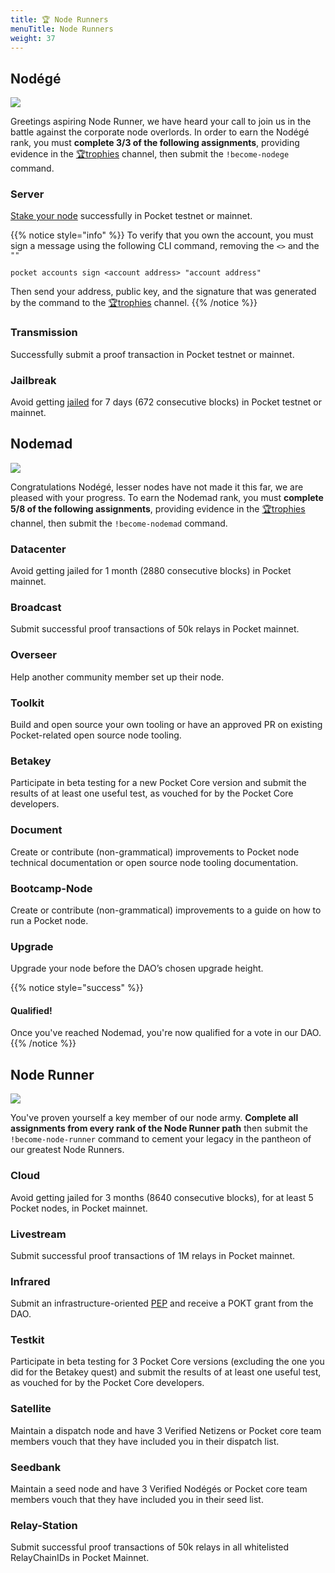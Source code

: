```yaml
---
title: 🏆 Node Runners
menuTitle: Node Runners
weight: 37
---
```



## Nodégé

![](../../assets/node-banner1.png)

Greetings aspiring Node Runner, we have heard your call to join us in the battle against the corporate node overlords. In order to earn the Nodégé rank, you must **complete 3/3 of the following assignments**, providing evidence in the [🏆trophies](https://discord.com/channels/553741558869131266/763504639299289138) channel, then submit the `!become-nodege` command.

### Server

[Stake your node](../../node/setup.md) successfully in Pocket testnet or mainnet.

{{% notice style="info" %}}
To verify that you own the account, you must sign a message using the following CLI command, removing the `<>` and the `""`

```
pocket accounts sign <account address> "account address"
```

Then send your address, public key, and the signature that was generated by the command to the [🏆trophies](https://discord.com/channels/553741558869131266/763504639299289138) channel.
{{% /notice %}}

### Transmission

Successfully submit a proof transaction in Pocket testnet or mainnet.

### Jailbreak

Avoid getting [jailed](../../learn/glossary.md#jail) for 7 days (672 consecutive blocks) in Pocket testnet or mainnet.

## Nodemad

![](../../assets/node-banner2.png)

Congratulations Nodégé, lesser nodes have not made it this far, we are pleased with your progress. To earn the Nodemad rank, you must **complete 5/8 of the following assignments**, providing evidence in the [🏆trophies](https://discord.com/channels/553741558869131266/763504639299289138) channel, then submit the `!become-nodemad` command.

### Datacenter

Avoid getting jailed for 1 month (2880 consecutive blocks) in Pocket mainnet.

### Broadcast

Submit successful proof transactions of 50k relays in Pocket mainnet.

### Overseer

Help another community member set up their node.

### Toolkit

Build and open source your own tooling or have an approved PR on existing Pocket-related open source node tooling.

### Betakey

Participate in beta testing for a new Pocket Core version and submit the results of at least one useful test, as vouched for by the Pocket Core developers.

### Document

Create or contribute (non-grammatical) improvements to Pocket node technical documentation or open source node tooling documentation.

### Bootcamp-Node

Create or contribute (non-grammatical) improvements to a guide on how to run a Pocket node.

### Upgrade

Upgrade your node before the DAO’s chosen upgrade height.

{{% notice style="success" %}}
#### Qualified!

Once you've reached Nodemad, you're now qualified for a vote in our DAO.
{{% /notice %}}

## Node Runner

![](../../assets/node-banner3.png)

You've proven yourself a key member of our node army. **Complete all assignments from every rank of the Node Runner path** then submit the `!become-node-runner` command to cement your legacy in the pantheon of our greatest Node Runners.

### Cloud

Avoid getting jailed for 3 months (8640 consecutive blocks), for at least 5 Pocket nodes, in Pocket mainnet.

### Livestream

Submit successful proof transactions of 1M relays in Pocket mainnet.

### Infrared

Submit an infrastructure-oriented [PEP](../governance/proposals.md) and receive a POKT grant from the DAO.

### Testkit

Participate in beta testing for 3 Pocket Core versions (excluding the one you did for the Betakey quest) and submit the results of at least one useful test, as vouched for by the Pocket Core developers.

### Satellite

Maintain a dispatch node and have 3 Verified Netizens or Pocket core team members vouch that they have included you in their dispatch list.

### Seedbank

Maintain a seed node and have 3 Verified Nodégés or Pocket core team members vouch that they have included you in their seed list.

### Relay-Station

Submit successful proof transactions of 50k relays in all whitelisted RelayChainIDs in Pocket Mainnet.
